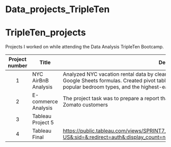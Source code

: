 # Data_projects_TripleTen
# TripleTen_projects
Projects I worked on while attending the Data Analysis TripleTen Bootcamp.


| Project number | Title | Description |
| :-----------: | ----------- |----------- |
| 1 | NYC AirBnB Analysis| Analyzed NYC vacation rental data by cleaning and transforming datasets using advanced Google Sheets formulas. Created pivot tables to identify top-performing neighborhoods, popular bedroom types, and the highest-earning listings, revealing key revenue insights. |
| 2 | E-commerce Analysis | The project task was to prepare a report that gives insight into the shopping habits of Zomato customers |
| 3 |Tableau Project 5 | | The project task was to study the sales funnel and analyze the results of an A/B test for a food startup. |
| 4 | Tableau Final | https://public.tableau.com/views/SPRINT7_17401606933970/Dashboard4?:language=en-US&:sid=&:redirect=auth&:display_count=n&:origin=viz_share_link|
  
